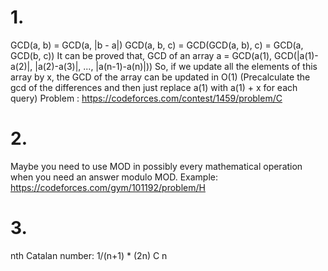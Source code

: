 # 1.
GCD(a, b) = GCD(a, |b - a|)
GCD(a, b, c) = GCD(GCD(a, b), c) = GCD(a, GCD(b, c))
It can be proved that,
GCD of an array a = GCD(a(1), GCD(|a(1)-a(2)|, |a(2)-a(3)|, ..., |a(n-1)-a(n)|))
So, if we update all the elements of this array by x, the GCD of the array can be updated in O(1)
(Precalculate the gcd of the differences and then just replace a(1) with a(1) + x for each query)
Problem : https://codeforces.com/contest/1459/problem/C

# 2.
Maybe you need to use MOD in possibly every mathematical operation when you need an answer modulo MOD.
Example: https://codeforces.com/gym/101192/problem/H

# 3.
nth Catalan number: 1/(n+1) * (2n) C n

